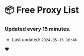 # :package: Free Proxy List
### Updated every 15 minutes.

- Last updated: `2024-05-13 16:46`

:heart:
